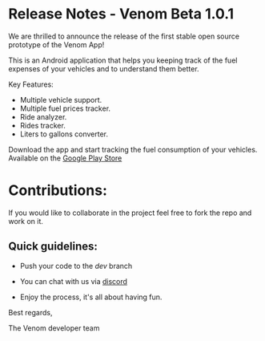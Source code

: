 # Release Notes - Venom Beta 1.0.1

We are thrilled to announce the release of the first stable open source prototype of the Venom App!

This is an Android application that helps you keeping track of the fuel expenses of your vehicles and to understand them better.

Key Features:

- Multiple vehicle support.
- Multiple fuel prices tracker.
- Ride analyzer.
- Rides tracker.
- Liters to gallons converter.

Download the app and start tracking the fuel consumption of your vehicles. Available on the [Google Play Store](https://play.google.com/store/apps/details?id=com.host2077.venom)

# Contributions: 

If you would like to collaborate in the project feel free to fork the repo and work on it. 

## Quick guidelines:

- Push your code to the _dev_ branch
  
- You can chat with us via [discord](https://discord.com/invite/M4wTh36A3N)

- Enjoy the process, it's all about having fun.

Best regards,

The Venom developer team
